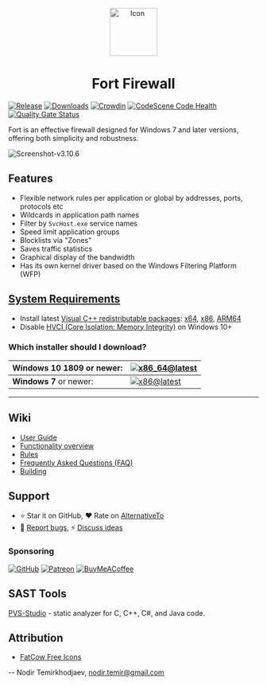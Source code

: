 <p align="center">
  <a href="https://github.com/tnodir/fort">
    <img src="https://github.com/tnodir/fort/blob/master/src/ui/icons/fort-96.png" alt="Icon" height="96">
  </a>
  <h1 align="center">Fort Firewall</h1>
</p>

[![Release](https://img.shields.io/github/release/tnodir/fort.svg)](https://github.com/tnodir/fort/releases/latest)
[![Downloads](https://img.shields.io/github/downloads/tnodir/fort/total.svg?maxAge=86400)](https://github.com/tnodir/fort/releases)
[![Crowdin](https://badges.crowdin.net/fort-firewall/localized.svg)](https://crowdin.com/project/fort-firewall)
[![CodeScene Code Health](https://codescene.io/projects/5344/status-badges/code-health)](https://codescene.io/projects/5344)
[![Quality Gate Status](https://sonarcloud.io/api/project_badges/measure?project=tnodir_fort&metric=alert_status)](https://sonarcloud.io/summary/new_code?id=tnodir_fort)

Fort is an effective firewall designed for Windows 7 and later versions, offering both simplicity and robustness.

![Screenshot-v3.10.6](https://github.com/tnodir/fort/assets/77551811/53e25cb0-a296-46d9-8321-3fb0aae77b7f)

## Features

  - Flexible network rules per application or global by addresses, ports, protocols etc
  - Wildcards in application path names
  - Filter by `SvcHost.exe` service names
  - Speed limit application groups
  - Blocklists via "Zones"
  - Saves traffic statistics
  - Graphical display of the bandwidth
  - Has its own kernel driver based on the Windows Filtering Platform (WFP)

## [System Requirements](https://github.com/tnodir/fort/wiki/User-Guide#system-requirements)

  - Install latest [Visual C++ redistributable packages](https://learn.microsoft.com/en-us/cpp/windows/latest-supported-vc-redist?view=msvc-170#latest-microsoft-visual-c-redistributable-version): [x64](https://aka.ms/vs/17/release/vc_redist.x64.exe), [x86](https://aka.ms/vs/17/release/vc_redist.x86.exe), [ARM64](https://aka.ms/vs/17/release/vc_redist.arm64.exe)
  - Disable [HVCI (Core Isolation: Memory Integrity)](https://github.com/tnodir/fort/discussions/40) on Windows 10+

### Which installer should I download?

 **Windows 10 1809** or newer: | [![x86_64@latest](https://img.shields.io/badge/x86_64-green?label=...-x86_64.exe)](https://github.com/tnodir/fort/releases/latest)
-------------------------------|---------
 **Windows 7** or newer:       | [![x86@latest](https://img.shields.io/badge/x86-green?label=...-x86.exe)](https://github.com/tnodir/fort/releases/latest)

-----

## Wiki

  - [User Guide](https://github.com/tnodir/fort/wiki/User-Guide)
  - [Functionality overview](https://github.com/tnodir/fort/wiki/Functionality-overview)
  - [Rules](https://github.com/tnodir/fort/wiki/Rules)
  - [Frequently Asked Questions (FAQ)](https://github.com/tnodir/fort/wiki/FAQ)
  - [Building](https://github.com/tnodir/fort/wiki/Building)

## Support

  - ⭐ Star it on GitHub, ❤ Rate on [AlternativeTo](https://alternativeto.net/software/fort-firewall/about/)
  - 🐞 [Report bugs](https://github.com/tnodir/fort/issues), ⚡ [Discuss ideas](https://github.com/tnodir/fort/discussions)

### Sponsoring

[![GitHub](https://img.shields.io/badge/GitHub%20Sponsors-blue?logo=GitHub%20Sponsors&style=social)](https://github.com/sponsors/tnodir)
[![Patreon](https://img.shields.io/badge/Patreon%20Patrons-blue?logo=Patreon&style=social)](https://www.patreon.com/bePatron?u=9349286)
[![BuyMeACoffee](https://img.shields.io/badge/Buy%20Me%20a%20Coffee-blue?logo=BuyMeACoffee&style=social)](https://buymeacoffee.com/tnodir)

## SAST Tools

[PVS-Studio](https://pvs-studio.com/en/pvs-studio/?utm_source=github&utm_medium=organic&utm_campaign=open_source) - static analyzer for C, C++, C#, and Java code.

## Attribution

  - [FatCow Free Icons](http://www.fatcow.com/free-icons)

--
Nodir Temirkhodjaev, <nodir.temir@gmail.com>

